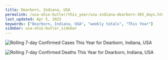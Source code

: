 ```yaml
---
title: Dearborn, Indiana, USA
permalink: /usa-ohio-butler/this_year/usa-indiana-dearborn-365_days.html
last_updated: Apr 5, 2022
keywords: ["Dearborn, Indiana, USA", "weekly totals", "This Year"]
sidebar: usa-ohio-butler_sidebar
---
```


![Rolling 7-day Confirmed Cases This Year for Dearborn, Indiana, USA](/covid_tracker/images/graphs/usa-indiana-dearborn-rolling_7_days_confirmed-365_days_graph.png)

![Rolling 7-day Confirmed Deaths This Year for Dearborn, Indiana, USA](/covid_tracker/images/graphs/usa-indiana-dearborn-rolling_7_days_deaths-365_days_graph.png)
